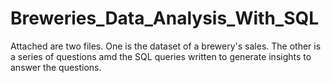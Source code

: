# Breweries_Data_Analysis_With_SQL
Attached are two files. One is the dataset of a brewery's sales. The other is a series of questions amd the SQL queries written to generate insights to answer the questions. 
